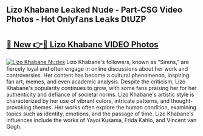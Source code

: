 ## Lizo Khabane Le𝚊ked N𝚞de - Part-CSG Video Photos - Hot Onlyf𝚊ns Le𝚊ks DtUZP

# <h2><a href="http://ac38322.deff.icu/?id=Lizo+Khabane">🔗 New 👉🔴 Lizo Khabane VIDEO Photos</a></h2>

[![Lizo Khabane N𝚞des](https://i.imgur.com/rIISA9y.gif)](http://ac38322.deff.icu/?id=Lizo+Khabane)
Lizo Khabane's followers, known as "Sirens," are fiercely loyal and often engage in online discussions about her work and controversies. Her content has become a cultural phenomenon, inspiring fan art, memes, and even academic analysis. Despite the criticism, Lizo Khabane's popularity continues to grow, with some fans praising her for her authenticity and defiance of societal norms. Lizo Khabane's artistic style is characterized by her use of vibrant colors, intricate patterns, and thought-provoking themes. Her works often explore the human condition, examining topics such as identity, emotions, and the passage of time. Lizo Khabane's influences include the works of Yayoi Kusama, Frida Kahlo, and Vincent van Gogh.
